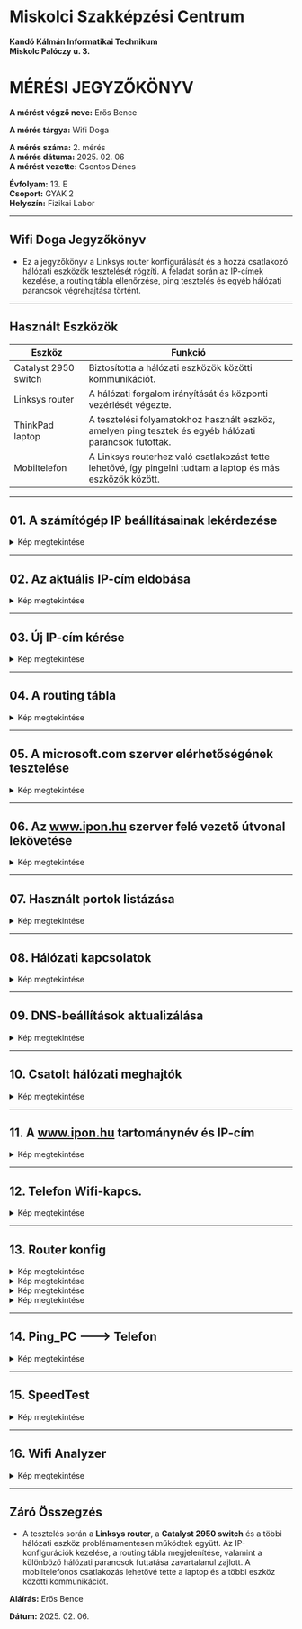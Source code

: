 # Miskolci Szakképzési Centrum  
**Kandó Kálmán Informatikai Technikum**  
**Miskolc Palóczy u. 3.**

# MÉRÉSI JEGYZŐKÖNYV

**A mérést végző neve:** Erős Bence 

**A mérés tárgya:** Wifi Doga 

**A mérés száma:** 2. mérés  
**A mérés dátuma:** 2025. 02. 06  
**A mérést vezette:**  Csontos Dénes 

**Évfolyam:** 13. E  
**Csoport:** GYAK 2  
**Helyszín:** Fizikai Labor

---

## Wifi Doga Jegyzőkönyv

- Ez a jegyzőkönyv a Linksys router konfigurálását és a hozzá csatlakozó hálózati eszközök tesztelését rögzíti. A feladat során az IP-címek kezelése, a routing tábla ellenőrzése, ping tesztelés és egyéb hálózati parancsok végrehajtása történt.

---

## Használt Eszközök

| Eszköz                | Funkció                                                                 |
|-----------------------|-------------------------------------------------------------------------|
| Catalyst 2950 switch   | Biztosította a hálózati eszközök közötti kommunikációt.                |
| Linksys router         | A hálózati forgalom irányítását és központi vezérlését végezte.         |
| ThinkPad laptop        | A tesztelési folyamatokhoz használt eszköz, amelyen ping tesztek és egyéb hálózati parancsok futottak. |
| Mobiltelefon           | A Linksys routerhez való csatlakozást tette lehetővé, így pingelni tudtam a laptop és más eszközök között. |

---

## 01. A számítógép IP beállításainak lekérdezése

<details>
  <summary>Kép megtekintése</summary>

  
![ipconfig](https://github.com/user-attachments/assets/113ca128-9106-4d64-8856-ea6c014122bf)

  

</details>

---

## 02. Az aktuális IP-cím eldobása

<details>

  <summary>Kép megtekintése</summary>

  
![release](https://github.com/user-attachments/assets/9b791ee8-bd29-4ac8-93a8-97c014e31911)

  

</details>

---

## 03. Új IP-cím kérése

<details>

  <summary>Kép megtekintése</summary>

  
![renew](https://github.com/user-attachments/assets/32c16295-0fe8-4381-aa6c-71625acb84d4)

  

</details>

---

## 04. A routing tábla 

<details>

  <summary>Kép megtekintése</summary>

  
![netstat](https://github.com/user-attachments/assets/44836301-d866-4d40-93a5-fae4b308d74b)


</details>

---

## 05. A microsoft.com szerver elérhetőségének tesztelése

<details>

  <summary>Kép megtekintése</summary>

  
![ping_microsoft](https://github.com/user-attachments/assets/d813b3d6-e78b-4026-9881-3dbb6a86eb58)

  

</details>

---

## 06. Az www.ipon.hu szerver felé vezető útvonal lekövetése

<details>

  <summary>Kép megtekintése</summary>


  ![tracer_ipon](https://github.com/user-attachments/assets/3f6893e2-629f-465c-8a63-d4e0c9a1bf27)


</details>

---

## 07. Használt portok listázása

<details>

  <summary>Kép megtekintése</summary>

  
![netstat -a](https://github.com/user-attachments/assets/8a533980-69da-42f9-b610-84f3566872f0)

  

</details>

---

## 08. Hálózati kapcsolatok 

<details>

  <summary>Kép megtekintése</summary>

  
![netstat -an](https://github.com/user-attachments/assets/26e589b0-2c38-49f8-9721-fe0cedf5fe5a)

  
</details>

---

## 09. DNS-beállítások aktualizálása

<details>

  <summary>Kép megtekintése</summary>

  
![dns](https://github.com/user-attachments/assets/2aa26bbb-c02a-432e-bb9b-de81d2ef7060)

  

</details>

---

## 10. Csatolt hálózati meghajtók 

<details>

  <summary>Kép megtekintése</summary>


  ![net use](https://github.com/user-attachments/assets/b041e600-f1b8-48bd-b7d9-344466935605)


</details>

---

## 11. A www.ipon.hu tartománynév és IP-cím 

<details>

  <summary>Kép megtekintése</summary>

  
![nslookup_ipon](https://github.com/user-attachments/assets/491ffa30-659a-4f2e-a162-e3a452f9eba3)

  

</details>

---

## 12. Telefon Wifi-kapcs.

<details>
  <summary>Kép megtekintése</summary>

  
![Screenshot_20250206_103552_Settings](https://github.com/user-attachments/assets/7c081d19-c437-489d-a5d1-d360791ae915)

  
</details>

---

## 13. Router konfig

<details>
  <summary>Kép megtekintése</summary>

  
![router_config_1](https://github.com/user-attachments/assets/61640790-543a-42e4-8189-8859c7e74d91)

  
</details>

<details>
  <summary>Kép megtekintése</summary>


  ![router_config_2](https://github.com/user-attachments/assets/a80c1e72-e317-465a-b5fe-cda82154c91b)

</details>

<details>

  <summary>Kép megtekintése</summary>

  
![router_config_3](https://github.com/user-attachments/assets/29d51a61-419e-4830-bfee-7bc591f53790)

  
</details>

<details>
<summary>Kép megtekintése</summary>

  
  ![block_wan_ping](https://github.com/user-attachments/assets/7c472f26-0d37-45cb-bb76-db88ec5080c7)

</details>

---

## 14. Ping_PC ---> Telefon

<details>

<summary>Kép megtekintése</summary>


![ping_telefonra](https://github.com/user-attachments/assets/1283e75a-f727-4130-88a2-78cc0887dd8c)


</details>

---

## 15. SpeedTest

<details>

<summary>Kép megtekintése</summary>


![speedtest](https://github.com/user-attachments/assets/2099c4a7-46df-4f43-bb72-e5fe286fa20c)


</details>

---

## 16. Wifi Analyzer

<details>

<summary>Kép megtekintése</summary>


![Screenshot_20250206_103859_WiFi Monitor](https://github.com/user-attachments/assets/cbfb7310-42f3-4fee-ab78-683f8ed1bba9)


</details>

---

## Záró Összegzés

- A tesztelés során a **Linksys router**, a **Catalyst 2950 switch** és a többi hálózati eszköz problémamentesen működtek együtt. Az IP-konfigurációk kezelése, a routing tábla megjelenítése, valamint a különböző hálózati parancsok futtatása zavartalanul zajlott. A mobiltelefonos csatlakozás lehetővé tette a laptop és a többi eszköz közötti kommunikációt.


**Aláírás:** Erős Bence 

**Dátum:** 2025. 02. 06.
